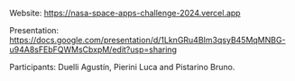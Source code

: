 Website: https://nasa-space-apps-challenge-2024.vercel.app

Presentation: https://docs.google.com/presentation/d/1LknGRu4BIm3qsyB45MqMNBG-u94A8sFEbFQWMsCbxpM/edit?usp=sharing

Participants: Duelli Agustín, Pierini Luca and Pistarino Bruno.

